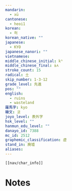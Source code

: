 ```yaml
---
mandarin:
  - xū
cantonese:
  - heoi1
korean:
  - 허
korean_native: ""
japanese:
  - KYO
japanese_nanori: ""
vietnamese:
middle_chinese_initial: kʰ
middle_chinese_final: ɨʌ
stroke_count: 15
radical: 土
skip_number: 1-3-12
grade_level: 先進
pos: ""
english:
  - ruins
  - wasteland
羅馬字: kyo
韓文: 쿄
joyo_level: 表外字
hsk_level: ""
hanmun_edu_level: ""
danayo_id: 7388
mc_id: 2512
graphemic_classification: 虚
stand_in: 廃墟
aliases:
---
```

```meta-bind-embed
[[nav/char_info]]
```

# Notes
